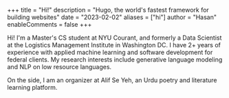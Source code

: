 +++
title = "Hi!"
description = "Hugo, the world's fastest framework for building websites"
date = "2023-02-02"
aliases = ["hi"]
author = "Hasan"
enableComments = false
+++

Hi! I'm a Master's CS student at NYU Courant, and formerly a Data Scientist at the Logistics Management Institute in Washington DC. I have 2+ years of experience with applied machine learning and software development for federal clients. My research interests include generative language modeling and NLP on low resource languages.  

On the side, I am an organizer at Alif Se Yeh, an Urdu poetry and literature learning platform.
